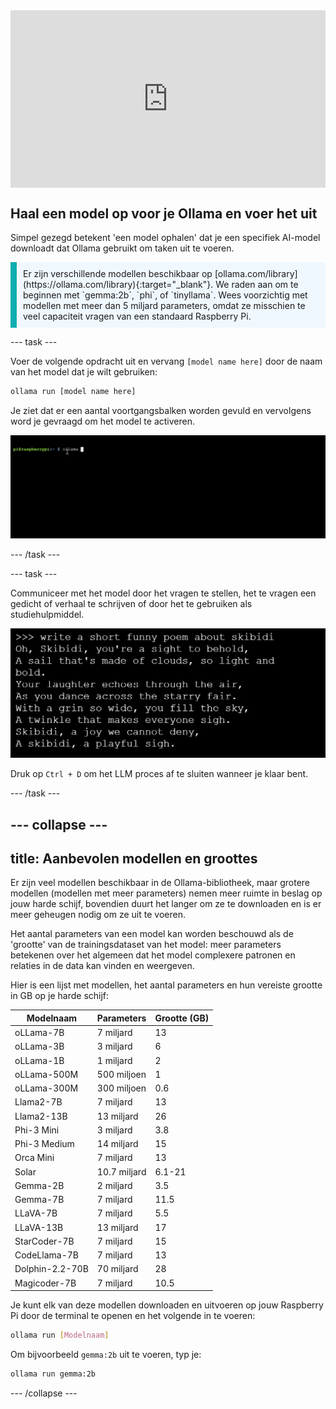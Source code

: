 <html>
  <div style="position: relative; overflow: hidden; padding-top: 56.25%;">
    <iframe style="position: absolute; top: 0; left: 0; right: 0; width: 100%; height: 100%; border: none;" src="https://www.youtube.com/embed/LZFqptMrWPA?rel=0&cc_load_policy=1" allowfullscreen allow="accelerometer; autoplay; clipboard-write; encrypted-media; gyroscope; picture-in-picture; web-share">
    </iframe>
  </div>
</html>

## Haal een model op voor je Ollama en voer het uit

Simpel gezegd betekent 'een model ophalen' dat je een specifiek AI-model downloadt dat Ollama gebruikt om taken uit te voeren.

<p style='border-left: solid; border-width:10px; border-color: #0faeb0; background-color: aliceblue; padding: 10px;'>
Er zijn verschillende modellen beschikbaar op [ollama.com/library](https://ollama.com/library){:target="_blank"}. We raden aan om te beginnen met `gemma:2b`, `phi`, of `tinyllama`. Wees voorzichtig met modellen met meer dan 5 miljard parameters, omdat ze misschien te veel capaciteit vragen van een standaard Raspberry Pi.
</p>

\--- task ---

Voer de volgende opdracht uit en vervang `[model name here]` door de naam van het model dat je wilt gebruiken:

```sh
ollama run [model name here]
```

Je ziet dat er een aantal voortgangsbalken worden gevuld en vervolgens word je gevraagd om het model te activeren.

![Animatie van een opdrachtregelinterface met de prompt die "pi@raspberrypi:\~ $" weergeeft, gevolgd door een opdracht die wordt getypt.](images/run_gemma2b.gif)

\--- /task ---

\--- task ---

Communiceer met het model door het vragen te stellen, het te vragen een gedicht of verhaal te schrijven of door het te gebruiken als studiehulpmiddel.

![Schermafbeelding van een zwarte achtergrond met witte tekst met een kort, grappig gedicht over skibidi. Wat dat ook is.](images/skibidi.png)

Druk op `Ctrl + D` om het LLM proces af te sluiten wanneer je klaar bent.

\--- /task ---

## --- collapse ---

## title: Aanbevolen modellen en groottes

Er zijn veel modellen beschikbaar in de Ollama-bibliotheek, maar grotere modellen (modellen met meer parameters) nemen meer ruimte in beslag op jouw harde schijf, bovendien duurt het langer om ze te downloaden en is er meer geheugen nodig om ze uit te voeren.

Het aantal parameters van een model kan worden beschouwd als de 'grootte' van de trainingsdataset van het model: meer parameters betekenen over het algemeen dat het model complexere patronen en relaties in de data kan vinden en weergeven.

Hier is een lijst met modellen, het aantal parameters en hun vereiste grootte in GB op je harde schijf:

| Modelnaam                       | Parameters                   | Grootte (GB) |
| ------------------------------- | ---------------------------- | ------------------------------- |
| oLLama-7B                       | 7 miljard                    | 13                              |
| oLLama-3B                       | 3 miljard                    | 6                               |
| oLLama-1B                       | 1 miljard                    | 2                               |
| oLLama-500M                     | 500 miljoen                  | 1                               |
| oLLama-300M                     | 300 miljoen                  | 0.6             |
| Llama2-7B                       | 7 miljard                    | 13                              |
| Llama2-13B                      | 13 miljard                   | 26                              |
| Phi-3 Mini                      | 3 miljard                    | 3.8             |
| Phi-3 Medium                    | 14 miljard                   | 15                              |
| Orca Mini                       | 7 miljard                    | 13                              |
| Solar                           | 10.7 miljard | 6.1-21          |
| Gemma-2B                        | 2 miljard                    | 3.5             |
| Gemma-7B                        | 7 miljard                    | 11.5            |
| LLaVA-7B                        | 7 miljard                    | 5.5             |
| LLaVA-13B                       | 13 miljard                   | 17                              |
| StarCoder-7B                    | 7 miljard                    | 15                              |
| CodeLlama-7B                    | 7 miljard                    | 13                              |
| Dolphin-2.2-70B | 70 miljard                   | 28                              |
| Magicoder-7B                    | 7 miljard                    | 10.5            |

Je kunt elk van deze modellen downloaden en uitvoeren op jouw Raspberry Pi door de terminal te openen en het volgende in te voeren:

```bash
ollama run [Modelnaam]
```

Om bijvoorbeeld `gemma:2b` uit te voeren, typ je:

```bash
ollama run gemma:2b
```

\--- /collapse ---
